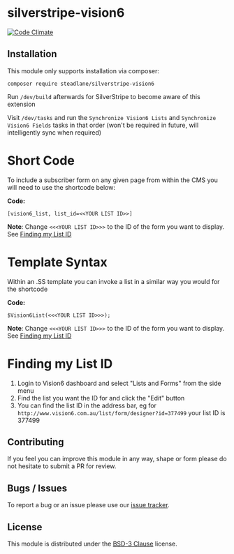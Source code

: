 # silverstripe-vision6

[![Code Climate](https://codeclimate.com/repos/57f6ec60f9006330840001dd/badges/8d68080d714c444027e1/gpa.svg)](https://codeclimate.com/repos/57f6ec60f9006330840001dd/feed)

## Installation

This module only supports installation via composer:

```
composer require steadlane/silverstripe-vision6
```

Run `/dev/build` afterwards for SilverStripe to become aware of this extension

Visit `/dev/tasks` and run the `Synchronize Vision6 Lists` and `Synchronize Vision6 Fields` tasks in that order (won't be required in future, will intelligently sync when required)


# Short Code
To include a subscriber form on any given page from within the CMS you will need to use the shortcode below:

**Code:**
```
[vision6_list, list_id=<<YOUR LIST ID>>]
```

**Note**: Change `<<<YOUR LIST ID>>>` to the ID of the form you want to display. See [Finding my List ID](#finding-my-list-id)

# Template Syntax
Within an .SS template you can invoke a list in a similar way you would for the shortcode

**Code:**
```
$Vision6List(<<<YOUR LIST ID>>>);
```

**Note**: Change `<<<YOUR LIST ID>>>` to the ID of the form you want to display. See [Finding my List ID](#finding-my-list-id)

# Finding my List ID

1. Login to Vision6 dashboard and select "Lists and Forms" from the side menu
2. Find the list you want the ID for and click the "Edit" button
3. You can find the list ID in the address bar, eg for `http://www.vision6.com.au/list/form/designer?id=377499` your list ID is 377499

## Contributing

If you feel you can improve this module in any way, shape or form please do not hesitate to submit a PR for review.

## Bugs / Issues

To report a bug or an issue please use our [issue tracker](https://github.com/steadlane/silverstripe-vision6/issues).

## License

This module is distributed under the [BSD-3 Clause](https://github.com/steadlane/silverstripe-vision6/blob/master/LICENSE) license.